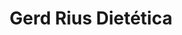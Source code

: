 ---
title: "Gerd Rius Dietética"
url: /sant-cugat-del-valles/gerd-rius-dietetica/
shop: herbolario
---